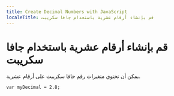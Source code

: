 ```yaml
---
title: Create Decimal Numbers with JavaScript
localeTitle: قم بإنشاء أرقام عشرية باستخدام جافا سكريبت
---
```

# قم بإنشاء أرقام عشرية باستخدام جافا سكريبت

يمكن أن تحتوي متغيرات رقم جافا سكريبت على أرقام عشرية.

 `var myDecimal = 2.8; 
`